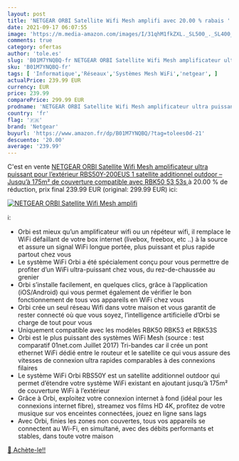 ```yaml
---
layout: post
title: 'NETGEAR ORBI Satellite Wifi Mesh amplifi avec 20.00 % rabais '
date: 2021-09-17 06:07:55
image: 'https://m.media-amazon.com/images/I/31qhM1fkZXL._SL500_._SL400_.jpg'
comments: true
category: ofertas
author: 'tole.es'
slug: 'B01M7YNQBQ-fr NETGEAR ORBI Satellite Wifi Mesh amplificateur ultra...'
sku: 'B01M7YNQBQ-fr'
tags: [ 'Informatique','Réseaux','Systèmes Mesh WiFi','netgear', ]
actualPrice: 239.99 EUR
currency: EUR
price: 239.99
comparePrice: 299.99 EUR
prodname: 'NETGEAR ORBI Satellite Wifi Mesh amplificateur ultra puissant pour l’extérieur RBS50Y-200EUS  1 satellite additionnel outdoor  – Jusqu’à 175m² de couverture   compatible avec RBK50  53  53s '
country: 'fr'
flag: '🇫🇷'
brand: 'Netgear'
buyurl: 'https://www.amazon.fr/dp/B01M7YNQBQ/?tag=tolees0d-21'
descuento: '20.00'
average: '239.99'
---
```


C'est en vente [NETGEAR ORBI Satellite Wifi Mesh amplificateur ultra puissant pour l’extérieur RBS50Y-200EUS  1 satellite additionnel outdoor  – Jusqu’à 175m² de couverture   compatible avec RBK50  53  53s ](https://www.amazon.fr/dp/B01M7YNQBQ/?tag=tolees0d-21)  à  20.00 % de réduction, prix final  239.99 EUR (original: 299.99 EUR) ici:

[![NETGEAR ORBI Satellite Wifi Mesh amplifi](https://m.media-amazon.com/images/I/31qhM1fkZXL._SL500_._SL400_.jpg)](https://www.amazon.fr/dp/B01M7YNQBQ/?tag=tolees0d-21)

ℹ️:

- Orbi est mieux qu’un amplificateur wifi ou un répéteur wifi, il remplace le WiFi défaillant de votre box internet (livebox, freebox, etc ..) à la source et assure un signal WiFi longue portée, plus puissant et plus rapide partout chez vous
- Le système WiFi Orbi a été spécialement conçu pour vous permettre de profiter d’un WiFi ultra-puissant chez vous, du rez-de-chaussée au grenier
- Orbi s’installe facilement, en quelques clics, grâce à l’application (iOS/Android) qui vous permet également de vérifier le bon fonctionnement de tous vos appareils en WiFi chez vous
- Orbi crée un seul réseau Wifi dans votre maison et vous garantit de rester connecté où que vous soyez, l’intelligence artificielle d’Orbi se charge de tout pour vous
- Uniquement compatible avec les modèles RBK50 RBK53 et RBK53S
- Orbi est le plus puissant des systèmes WiFi Mesh (source : test comparatif 01net.com Juillet 2017) Tri-bandes car il crée un pont ethernet WiFi dédié entre le routeur et le satellite ce qui vous assure des vitesses de connexion ultra rapides comparables à des connexions filaires
- Le système WiFi Orbi RBS50Y est un satellite additionnel outdoor qui permet d’étendre votre système WiFi existant en ajoutant jusqu’à 175m² de couverture WiFi à l’extérieur
- Grâce à Orbi, exploitez votre connexion internet à fond (idéal pour les connexions internet fibre), streamez vos films HD 4K, profitez de votre musique sur vos enceintes connectées, jouez en ligne sans lags
- Avec Orbi, finies les zones non couvertes, tous vos appareils se connectent au Wi-Fi, en simultané, avec des débits performants et stables, dans toute votre maison

[🛒 Achète-le!!](https://www.amazon.fr/dp/B01M7YNQBQ/?tag=tolees0d-21)
